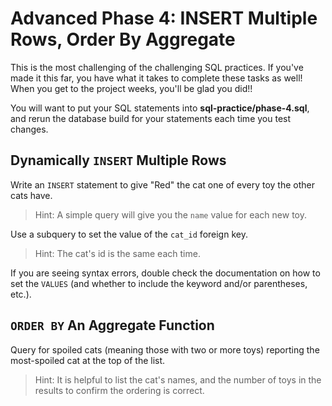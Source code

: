 # Advanced Phase 4: INSERT Multiple Rows, Order By Aggregate

This is the most challenging of the challenging SQL practices. If you've made it
this far, you have what it takes to complete these tasks as well! When you get 
to the project weeks, you'll be glad you did!!

You will want to put your SQL statements into __sql-practice/phase-4.sql__, and 
rerun the database build for your statements each time you test changes.

## Dynamically `INSERT` Multiple Rows

Write an `INSERT` statement to give "Red" the cat one of every toy the other 
cats have. 

> Hint: A simple query will give you the `name` value for each new toy. 

Use a subquery to set the value of the `cat_id` foreign key.

> Hint: The cat's id is the same each time.

If you are seeing syntax errors, double check the documentation on how to set
the `VALUES` (and whether to include the keyword and/or parentheses, etc.).

## `ORDER BY` An Aggregate Function

Query for spoiled cats (meaning those with two or more toys) reporting the 
most-spoiled cat at the top of the list.

> Hint: It is helpful to list the cat's names, and the number of toys in the
> results to confirm the ordering is correct.
